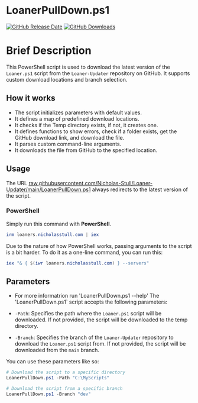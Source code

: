# LoanerPullDown.ps1
[![GitHub Release Date](https://img.shields.io/github/release-date/Nicholas-Stull/Loaner-Updater)](https://github.com/Nicholas-Stull/Loaner-Updater/releases/)
[![GitHub Downloads](https://img.shields.io/github/downloads/Nicholas-Stull/Loaner-Updater/total)](https://github.com/Nicholas-Stull/Loaner-Updater/releases/)

# Brief Description

This PowerShell script is used to download the latest version of the `Loaner.ps1` script from the `Loaner-Updater` repository on GitHub. It supports custom download locations and branch selection.

## How it works

-   The script initializes parameters with default values.
-   It defines a map of predefined download locations.
-   It checks if the Temp directory exists, if not, it creates one.
-   It defines functions to show errors, check if a folder exists, get the GitHub download link, and download the file.
-   It parses custom command-line arguments.
-   It downloads the file from GitHub to the specified location.

## Usage

The URL [raw.githubusercontent.com/Nicholas-Stull/Loaner-Updater/main/LoanerPullDown.ps1](https://raw.githubusercontent.com/Nicholas-Stull/Loaner-Updater/main/LoanerPullDown.ps1) always redirects to the latest version of the script.

### PowerShell

Simply run this command with **PowerShell**.

```powershell
irm loaners.nicholasstull.com | iex
```

Due to the nature of how PowerShell works, passing arguments to the script is a bit harder. To do it as a one-line command, you can run this:
```powershell
iex "& { $(iwr loaners.nicholasstull.com) } --servers"
``` 
## Parameters
- For more informatrion run 'LoanerPullDown.ps1 --help'
The 'LoanerPullDown.ps1` script accepts the following parameters:

- `-Path`: Specifies the path where the `Loaner.ps1` script will be downloaded. If not provided, the script will be downloaded to the temp directory.
- `-Branch`: Specifies the branch of the `Loaner-Updater` repository to download the `Loaner.ps1` script from. If not provided, the script will be downloaded from the `main` branch.

You can use these parameters like so:

```powershell
# Download the script to a specific directory
LoanerPullDown.ps1 -Path "C:\MyScripts"

# Download the script from a specific branch
LoanerPullDown.ps1 -Branch "dev"
```
